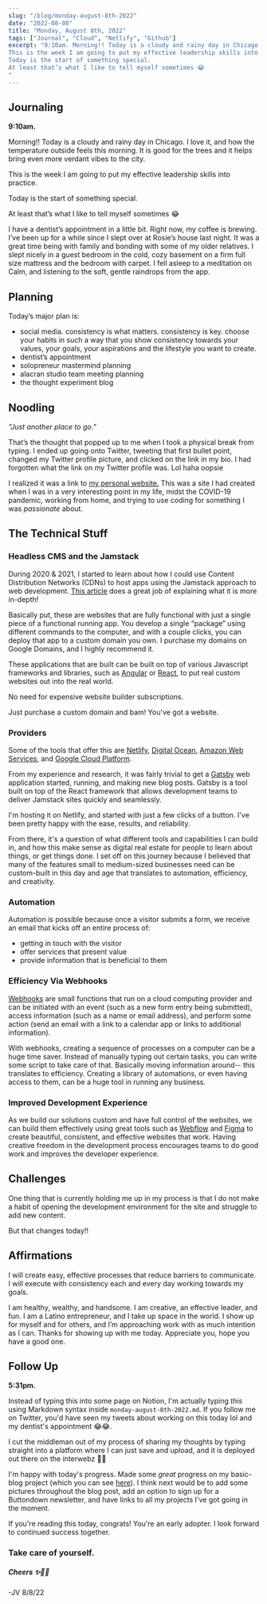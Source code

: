 ```yaml
---
slug: "/blog/monday-august-8th-2022"
date: "2022-08-08"
title: "Monday, August 8th, 2022"
tags: ["Journal", "Cloud", "Netlify", "Github"]
excerpt: "9:10am. Morning!! Today is a cloudy and rainy day in Chicago. I love it, and how the temperature outside  feels this morning. It is good for the trees and it helps bring even more verdant vibes to the city.
This is the week I am going to put my effective leadership skills into practice. 
Today is the start of something special. 
At least that’s what I like to tell myself sometimes 😂
"
---
```


## Journaling

**9:10am.** 

Morning!! Today is a cloudy and rainy day in Chicago. I love it, and how the temperature outside  feels this morning. It is good for the trees and it helps bring even more verdant vibes to the city.

This is the week I am going to put my effective leadership skills into practice. 

Today is the start of something special. 

At least that’s what I like to tell myself sometimes 😂

I have a dentist’s appointment in a little bit. Right now, my coffee is brewing. I’ve been up for a while since I slept over at Rosie’s house last night. It was a great time being with family and bonding with some of my older relatives. I slept nicely in a guest bedroom in the cold, cozy basement on a firm full size mattress and the bedroom with carpet. I fell asleep to a meditation on Calm, and listening to the soft, gentle raindrops from the app.

## Planning

Today’s major plan is:

- social media. consistency is what matters. consistency is key. choose your habits in such a way that you show consistency towards your values, your goals, your aspirations and the lifestyle you want to create.
- dentist’s appointment
- solopreneur mastermind planning
- alacran studio team meeting planning
- the thought experiment blog

## Noodling

*“Just another place to go.”*

That’s the thought that popped up to me when I took a physical break from typing. I ended up going onto Twitter, tweeting that first bullet point, changed my Twitter profile picture, and clicked on the link in my bio. I had forgotten what the link on my Twitter profile was. Lol haha oopsie

I realized it was a link to [my personal website.](https://www.jorgeviramontes.com) This was a site I had created when I was in a very interesting point in my life, midst the COVID-19 pandemic, working from home, and trying to use coding for something I was *passionate* about. 

## The Technical Stuff

### Headless CMS and the Jamstack

During 2020 & 2021, I started to learn about how I could use Content Distribution Networks (CDNs) to host apps using the Jamstack approach to web development. [This article](https://developers.bloomreach.com/blog/2021/headless-cms-and-the-jamstack-explained.html) does a great job of explaining what it is more in-depth! 

Basically put, these are websites that are fully functional with just a single piece of a functional running app. You develop a single “package” using different commands to the computer, and with a couple clicks, you can deploy that app to a custom domain you own. I purchase my domains on Google Domains, and I highly recommend it.

These applications that are built can be built on top of various Javascript frameworks and libraries, such as [Angular](https://angular.io/) or [React](https://reactjs.org/), to put real custom websites out into the real world. 

No need for expensive website builder subscriptions. 

Just purchase a custom domain and bam! You've got a website. 

### Providers

Some of the tools that offer this are [Netlify](https://www.netlify.com/), [Digital Ocean](https://www.digitalocean.com/), [Amazon Web Services](https://aws.amazon.com/), and [Google Cloud Platform](https://cloud.google.com/). 

From my experience and research, it was fairly trivial to get a [Gatsby](https://www.gatsbyjs.com/) web application started, running, and making new blog posts. Gatsby is a tool built on top of the React framework that allows development teams to deliver Jamstack sites quickly and seamlessly.   

I'm hosting it on Netlify, and started with just a few clicks of a button. I've been pretty happy with the ease, results, and reliability.

From there, it's a question of what different tools and capabilities I can build in, and how this make sense as digital real estate for people to learn about things, or get things done. I set off on this journey because I believed that many of the features small to medium-sized businesses need can be custom-built in this day and age that translates to automation, efficiency, and creativity.

### Automation

Automation is possible because once a visitor submits a form, we receive an email that kicks off an entire process of:
- getting in touch with the visitor
- offer services that present value
- provide information that is beneficial to them

### Efficiency Via Webhooks

[Webhooks](https://zapier.com/blog/what-are-webhooks/) are small functions that run on a cloud computing provider and can be initiated with an event (such as a new form entry being submitted), access information (such as a name or email address), and perform some action (send an email with a link to a calendar app or links to additional information).

With webhooks, creating a sequence of processes on a computer can be a huge time saver. Instead of manually typing out certain tasks, you can write some script to take care of that. Basically moving information around-- this translates to efficiency. Creating a library of automations, or even having access to them, can be a huge tool in running any business.

### Improved Development Experience 

As we build our solutions custom and have full control of the websites, we can build them effectively using great tools such as [Webflow](https://webflow.com/) and [Figma](https://www.figma.com/) to create beautiful, consistent, and effective websites that work. Having creative freedom in the development process encourages teams to do good work and improves the developer experience.

## Challenges

One thing that is currently holding me up in my process is that I do not make a habit of opening the development environment for the site and struggle to add new content.

But that changes today!!

## Affirmations

I will create easy, effective processes that reduce barriers to communicate. I will execute with consistency each and every day working towards my goals.

I am healthy, wealthy, and handsome. I am creative, an effective leader, and fun. I am a Latino entrepreneur, and I take up space in the world. I show up for myself and for others, and I’m approaching work with as much intention as I can. Thanks for showing up with me today. Appreciate you, hope you have a good one.

## Follow Up

**5:31pm.**

Instead of typing this into some page on Notion, I'm actually typing *this* using Markdown syntax inside `monday-august-8th-2022.md`. If you follow me on Twitter, you'd have seen my tweets about working on this today lol and my dentist's appointment 😂😂. 

I cut the middleman out of my process of sharing my thoughts by typing straight into a platform where I can just save and upload, and it is deployed out there on the interwebz 🤙🏼

I'm happy with today's progress. Made some *great* progress on my basic-blog project (which you can see [here](https://github.com/jvmontes/basic-blog)). I think next would be to add some pictures throughout the blog post, add an option to sign up for a Buttondown newsletter, and have links to all my projects I've got going in the moment. 

If you're reading this today, congrats! You're an early adopter. I look forward to continued success together. 

### Take care of yourself. 

##### Cheers ✨🥂🍾

-JV 8/8/22